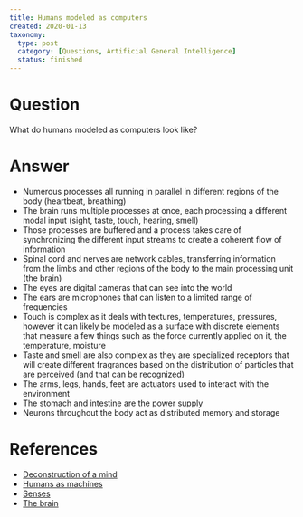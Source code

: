 ```yaml
---
title: Humans modeled as computers
created: 2020-01-13
taxonomy:
  type: post
  category: [Questions, Artificial General Intelligence]
  status: finished
---
```


# Question
What do humans modeled as computers look like?

# Answer
* Numerous processes all running in parallel in different regions of the body (heartbeat, breathing)
* The brain runs multiple processes at once, each processing a different modal input (sight, taste, touch, hearing, smell)
* Those processes are buffered and a process takes care of synchronizing the different input streams to create a coherent flow of information
* Spinal cord and nerves are network cables, transferring information from the limbs and other regions of the body to the main processing unit (the brain)
* The eyes are digital cameras that can see into the world
* The ears are microphones that can listen to a limited range of frequencies
* Touch is complex as it deals with textures, temperatures, pressures, however it can likely be modeled as a surface with discrete elements that measure a few things such as the force currently applied on it, the temperature, moisture
* Taste and smell are also complex as they are specialized receptors that will create different fragrances based on the distribution of particles that are perceived (and that can be recognized)
* The arms, legs, hands, feet are actuators used to interact with the environment
* The stomach and intestine are the power supply
* Neurons throughout the body act as distributed memory and storage

# References
* [Deconstruction of a mind](../../../../agi/deconstruction-of-a-mind)
* [Humans as machines](../../../../agi/humans-as-machines)
* [Senses](../../../../agi/senses)
* [The brain](../../../../agi/the-brain)
